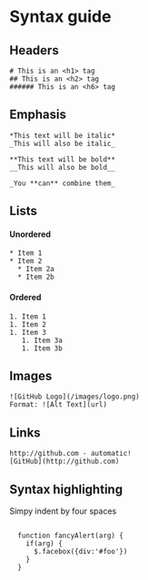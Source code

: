 # Syntax guide

## Headers
```
# This is an <h1> tag
## This is an <h2> tag
###### This is an <h6> tag
```
## Emphasis
```
*This text will be italic*
_This will also be italic_

**This text will be bold**
__This will also be bold__

_You **can** combine them_
```
## Lists
#### Unordered
```
* Item 1
* Item 2
  * Item 2a
  * Item 2b
```
#### Ordered
```
1. Item 1
1. Item 2
1. Item 3
   1. Item 3a
   1. Item 3b
```

## Images
```
![GitHub Logo](/images/logo.png)
Format: ![Alt Text](url)
```

## Links
```
http://github.com - automatic!
[GitHub](http://github.com)
```
## Syntax highlighting
Simpy indent by four spaces
```

  function fancyAlert(arg) {
    if(arg) {
      $.facebox({div:'#foo'})
    }
  }

```
